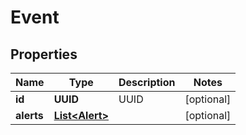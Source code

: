 

# Event


## Properties

| Name | Type | Description | Notes |
|------------ | ------------- | ------------- | -------------|
|**id** | **UUID** | UUID |  [optional] |
|**alerts** | [**List&lt;Alert&gt;**](Alert.md) |  |  [optional] |



